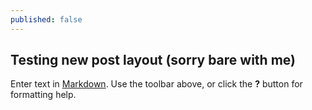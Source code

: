 ```yaml
---
published: false
---
```

## Testing new post layout (sorry bare with me)

Enter text in [Markdown](http://daringfireball.net/projects/markdown/). Use the toolbar above, or click the **?** button for formatting help.
